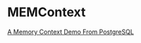 # MEMContext
[A Memory Context Demo From PostgreSQL](https://chan-i.github.io/post/postgresql%E5%86%85%E5%AD%98%E6%B1%A0%E7%BB%93%E6%9E%84%E8%A7%A3%E6%9E%90/)
